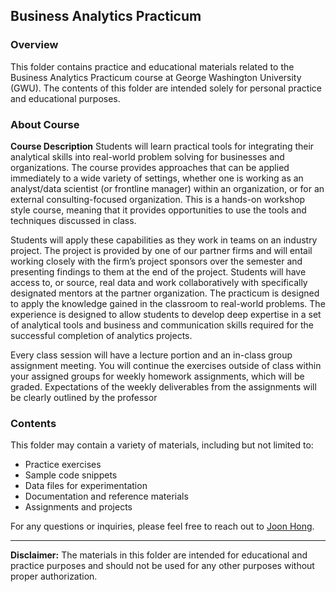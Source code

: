 ## Business Analytics Practicum 

### Overview
This folder contains practice and educational materials related to the Business Analytics Practicum course at George Washington University (GWU). The contents of this folder are intended solely for personal practice and educational purposes.

### About Course

**Course Description**
Students will learn practical tools for integrating their analytical skills into real-world problem solving for businesses and organizations. The course provides approaches that can be applied immediately to a wide variety of settings, whether one is working as an analyst/data scientist (or frontline manager) within an organization, or for an external consulting-focused organization. This is a hands-on workshop style course, meaning that it provides opportunities to use the tools and techniques discussed in class.

Students will apply these capabilities as they work in teams on an industry project. The project is provided by one of our partner firms and will entail working closely with the firm’s project sponsors over the semester and presenting findings to them at the end of the project. Students will have access to, or source, real data and work collaboratively with specifically designated mentors at the partner organization. The practicum is designed to apply the knowledge gained in the classroom to real-world problems. The experience is designed to allow students to develop deep expertise in a set of analytical tools and business and communication skills required for the successful completion of analytics projects.

Every class session will have a lecture portion and an in-class group assignment meeting. You will continue the exercises outside of class within your assigned groups for weekly homework assignments, which will be graded. Expectations of the weekly deliverables from the assignments will be clearly outlined by the professor

### Contents
This folder may contain a variety of materials, including but not limited to:

- Practice exercises
- Sample code snippets
- Data files for experimentation
- Documentation and reference materials
- Assignments and projects

For any questions or inquiries, please feel free to reach out to [Joon Hong](mailto:joonhong96@gwu.edu).

---

**Disclaimer:** The materials in this folder are intended for educational and practice purposes and should not be used for any other purposes without proper authorization.

